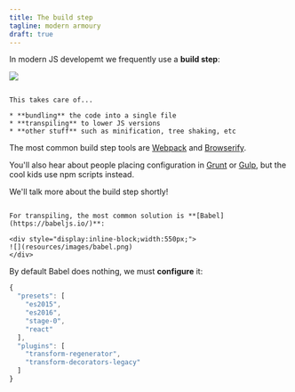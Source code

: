 ```yaml
---
title: The build step
tagline: modern armoury
draft: true
---
```


In modern JS developemt we frequently use a **build step**:

![](resources/diagrams/buildstep.svg)

~~~~

This takes care of...

* **bundling** the code into a single file
* **transpiling** to lower JS versions
* **other stuff** such as minification, tree shaking, etc

~~~~

The most common build step tools are [Webpack](https://webpack.github.io/) and [Browserify](http://browserify.org/).

You'll also hear about people placing configuration in [Grunt](https://gruntjs.com/) or [Gulp](http://gulpjs.com/), but the cool kids use npm scripts instead.

We'll talk more about the build step shortly!

~~~~

For transpiling, the most common solution is **[Babel](https://babeljs.io/)**:

<div style="display:inline-block;width:550px;">
![](resources/images/babel.png)
</div>

~~~~~

By default Babel does nothing, we must **configure** it:

```javascript
{
  "presets": [
    "es2015",
    "es2016",
    "stage-0",
    "react"
  ],
  "plugins": [
    "transform-regenerator",
    "transform-decorators-legacy"
  ]
}
```